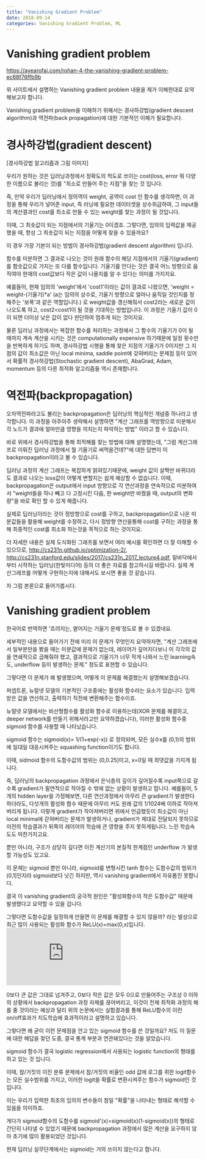 ```yaml
---
title: "Vanishing Gradient Problem"
date: 2018-09-14
categories: Vanishing Gradient Problem, ML
---
```

# Vanishing gradient problem 

https://ayearofai.com/rohan-4-the-vanishing-gradient-problem-ec68f76ffb9b

위 사이트에서 설명하는 Vanishing gradient problem 내용을 제가 이해한대로 요약해보고자 합니다.

Vanishing gradient problem을 이해하기 위해서는 경사하강법(gradient descent algorithm)과 역전파(back propagation)에 대한 기본적인 이해가 필요합니다.


# 경사하강법(gradient descent)

[경사하강법 알고리즘과 그림 이미지]

우리가 원하는 것은 딥러닝과정에서 정확도의 척도로 쓰이는 cost(loss, error 뭐 다양한 이름으로 불리는 것)를 "최소로 만들어 주는 지점"을 찾는 것 입니다. 

즉, 만약 우리가 딥러닝에서 정의역이 weight, 공역이 cost 인 함수를 생각하면, 이 과정을 통해 우리가 넣어준 input, 즉 러닝에 필요한 데이터셋을 상수취급하여, 그 input들의 계산결과인 cost를 최소로 만들 수 있는 weight를 찾는 과정이 될 것입니다. 


이때, 그 최솟값이 되는 지점에서의 기울기는 0이겠죠. 그렇다면, 임의의 입력값을 제공했을 때, 항상 그 최솟값이 되는 지점을 어떻게 찾을 수 있을까요?

이 경우 가장 기본이 되는 방법이 경사하강법(gradient descent algorithm) 입니다.

함수를 미분하면 그 결과로 나오는 것이 원래 함수의 해당 지점에서의 기울기(gradient)를 함숫값으로 가지는 또 다를 함수입니다.
기울기를 안다는 것은 결국 어느 방향으로 움직여야 현재의 cost값보다 작은 값이 나올지를 알 수 있다는 의미를 가지지요.

예를들어, 현재 임의의 'weight'에서 'cost1'이라는 값이 결과로 나왔으면, 
'weight = weight-(기울기)*a' (a는 임의의 상수로, 기울기 방향으로 얼마나 움직일 것인지를 정해주는 '보폭'과 같은 역할입니다.)
로 weight값을 갱신해줘서 cost2라는 새로운 값이 나오도록 하고, cost2<cost1이 될 것을 기대하는 방법입니다.
이 과정은 기울기 값이 0이 되면 더이상 낮은 값이 없다 판단하여 멈추게 되는 것이지요.

물론 딥러닝 과정에서는 복잡한 함수를 처리하는 과정에서 그 함수의 기울기가 0이 될 때까지 계속 계산을 시키는 것은 computationally expensive 하기때문에 일정 횟수만을 반복하게 하기도 하며, 경사하강법 시행을 통해 찾은 지점의 기울기가 0이지만 그 지점의 값이 최소값은 아닌 local minima, saddle point에 갖혀버리는 문제점 등이 있어서 확률적 경사하강법(Stochastic gradient descent), AbaGrad, Adam, momentum 등의 다른 최적화 알고리즘들 역시 존재합니다.


# 역전파(backpropagation)

오차역전파라고도 불리는 backpropagation은 딥러닝의 핵심적인 개념중 하나라고 생각합니다.
이 과정을 아주아주 생략해서 설명하면 "계산 그래프를 역방향으로 미분해서 각 노드가 결과에 얼마만큼 영향을 끼치는지 파악하는 방법" 이라고 할 수 있습니다.

바로 위에서 경사하강법을 통해 최적해를 찾는 방법에 대해 설명했는데, "그럼 계산그래프로 이뤄진 딥러닝 과정에서 뭘 기울기로 써먹을건데?"에 대한 답변이 이 backpropagation이라고 볼 수 있습니다.

딥러닝 과정의 계산 그래프는 복잡하게 얽혀있기때문에, weight 값이 살짝만 바뀌더라도 결과로 나오는 loss값이 어떻게 변할지는 쉽게 예상할 수 없습니다. 이때, backpropagation은 output에서 input 방향으로 각 연산과정을 연속적으로 미분하여서 "weight들을 하나 빼고 다 고정시킨 다음, 한 weight만 바꿨을 때, output의 변화량"을 바로 확인 할 수 있게 해줍니다.

실제로 딥러닝이라는 것이 정방향으로 cost를 구하고, backpropagation으로 나온 미분값들을 활용해 weight를 수정하고, 다시 정방향 연산을통해 cost를 구하는 과정을 통해 최종적인 cost를 최소화 하는것을 목적으로 하는 것이지요.

더 자세한 내용은 실제 도식화된 그래프를 보면서 여러 예시를 확인하면 더 잘 이해할 수 있으므로, http://cs231n.github.io/optimization-2/, http://cs231n.stanford.edu/slides/2017/cs231n_2017_lecture4.pdf, 밑바닥에서부터 시작하는 딥러닝(한빛미디어) 등의 더 좋은 자료를 참고하시길 바랍니다. 실제 계산그래프를 어떻게 구현하는지에 대해서도 보시면 좋을 것 같습니다.


자 그럼 본론으로 들어가봅시다.

# Vanishing gradient problem 

한국어로 번역하면 '흐려지는, 옅어지는 기울기 문제'정도로 볼 수 있겠네요.

세부적인 내용으로 들어가기 전에 미리 이 문제가 무엇인지 요약하자면, "계산 그래프에서 일부분만을 봤을 때는 미분값에 문제가 없는데, 레이어가 깊어지다보니 이 각각의 값을 연쇄적으로 곱해줘야 했고, 결과적으로 기울기가 너무 작게 나와서 느린 learning속도, underflow 등이 발생하는 문제." 정도로 표현할 수 있습니다.

그렇다면 이 문제가 왜 발생했으며, 어떻게 이 문제를 해결했는지 설명해보겠습니다.

퍼셉트론, 뉴럴넷 모델의 기본적인 구조중에는 활성화 함수라는 요소가 있습니다. 입력받은 값을 연산하고, 출력하기 직전에 변환해주는 함수이죠.

뉴럴넷 모델에서는 비선형함수를 활성화 함수로 이용하는데(XOR 문제를 해결하고, deeper network를 만들기 위해서라고만 요약하겠습니다), 이러한 활성화 함수중 sigmoid 함수를 사용할 때 나타났습니다.

sigmoid 함수는 sigmoid(x)= 1/(1+exp(-x)) 로 정의되며, 모든 실수x를 (0,1)의 범위에 일대일 대응시켜주는 squashing function이기도 합니다.

이때, sidmoid 함수의 도함수값의 범위는 (0,0.25]이고, x=0일 때 최댓값을 가지게 됩니다.

즉, 딥러닝의 backpropagation 과정에서 은닉층의 깊이가 깊어질수록 input쪽으로 갈수록 gradient가 필연적으로 작아질 수 밖에 없는 상황이 발생하고 맙니다. 예를들어, 5개의 hidden layer을 가정해보면, 다른 연산과정에서 아무리 큰 gradient가 발생한다 하더라도, 다섯개의 활성화 함수 때문에 아무리 커도 원래 값의 1/1024배 이하로 작아져버리게 됩니다. 이렇게 gradient가 작아져버리면 위에서 언급했듯이 최소값이 아닌 local minima에 갇혀버리는 문제가 발생하거나, gradient가 제대로 전달되지 못하므로 이전의 학습결과가 뒤쪽의 레이어의 학습에 큰 영향을 주지 못하게됩니다. 느린 학습속도도 마찬가지고요.

뿐만 아니라, 구조가 상당히 깊다면 이진 계산기의 본질적 한계점인 underflow 가 발생할 가능성도 있고요.

이 문제는 sigmoid 뿐만 아니라, sigmoid를 변형시킨 tanh 함수는 도함수값의 범위가 (0,1]인지라 sigmoid보다 낫긴 하지만, 역시 vanishing gradient에서 자유롭진 못합니다.

결국 이 vanishing gradient의 궁극적 원인은 "활성화함수의 작은 도함수값" 때문에 발생했다고 요약할 수 있을 겁니다.

그렇다면 도함수값을 일정하게 만들면 이 문제를 해결할 수 있지 않을까? 라는 발상으로 최근 많이 사용되는 활성화 함수가 ReLU(x)=max(0,x)입니다.![ReLU Paper](https://www.utc.fr/~bordesan/dokuwiki/_media/en/glorot10nipsworkshop.pdf)

0보다 큰 값은 그대로 넘겨주고, 0보다 작은 값은 모두 0으로 만들어주는 구조상 0 이하의 상황에서 backpropagation 과정 자체를 끊어버리고, 이것이 전체 최적화 과정의 해를 줄 것이라는 예상과 달리 위의 논문에서는 실험결과를 통해  ReLU함수의 이런 on/off효과가 지도학습에 효과적이라고 설명하고 있습니다.

그렇다면 왜 굳이 이런 문제점을 안고 있는 sigmoid 함수를 쓴 것일까요?
저도 이 질문에 대한 해답을 찾던 도중, 결국 통계 부분과 연관돼있다는 것을 알았습니다.

sigmoid 함수가 결국 logistic regression에서 사용되는 logistic function의 형태를 하고 있는 것 입니다.

이때, 참/거짓의 이진 분류 문제에서 참/거짓의 비율인 odd 값에 로그를 취한 logit함수는 모든 실수범위를 가지고, 이러한 logit을 확률로 변환시켜주는 함수가 sigmoid인 것입니다.

이는 우리가 입력한 최초의 임의의 변수들이 참일 "확률"을 나타내는 형태로 해석할 수 있음을 의미하죠.

게다가 sigmoid함수의 도함수를 sigmoid'(x)=sigmoid(x)(1-sigmoid(x))의 형태로 간단히 나타낼 수 있었기 때문에 backpropagation 과정에서 많은 계산을 요구하지 않아 초기에 많이 활용되었던 것입니다.

현재 딥러닝 실무단계에서는 sigmoid는 거의 쓰이지 않는다고 합니다.
